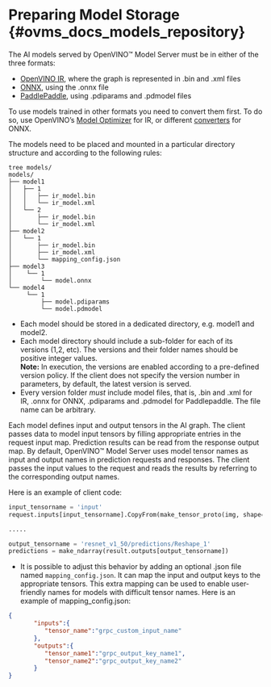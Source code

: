 # Preparing Model Storage {#ovms_docs_models_repository}

The AI models served by OpenVINO&trade; Model Server must be in either of the three formats:
- [OpenVINO IR](https://docs.openvino.ai/2022.2/openvino_docs_MO_DG_IR_and_opsets.html#doxid-openvino-docs-m-o-d-g-i-r-and-opsets), where the graph is represented in .bin and .xml files 
- [ONNX](https://onnx.ai/), using the .onnx file
- [PaddlePaddle](https://www.paddlepaddle.org.cn/en), using .pdiparams and .pdmodel files

To use models trained in other formats you need to convert them first. To do so, use 
OpenVINO’s [Model Optimizer](https://docs.openvino.ai/2022.2/openvino_docs_MO_DG_Deep_Learning_Model_Optimizer_DevGuide.html) for IR, or different
[converters](https://onnx.ai/supported-tools.html) for ONNX.

The models need to be placed and mounted in a particular directory structure and according to the following rules:

```
tree models/
models/
├── model1
│   ├── 1
│   │   ├── ir_model.bin
│   │   └── ir_model.xml
│   └── 2
│       ├── ir_model.bin
│       └── ir_model.xml
├── model2
│   └── 1
│       ├── ir_model.bin
│       ├── ir_model.xml
│       └── mapping_config.json
├── model3
│    └── 1
│        └── model.onnx
└── model4
     └── 1
         ├── model.pdiparams
         └── model.pdmodel
``` 

- Each model should be stored in a dedicated directory, e.g. model1 and model2. 
- Each model directory should include a sub-folder for each of its versions (1,2, etc). The versions and their folder names should be positive integer values.  
**Note:** In execution, the versions are enabled according to a pre-defined version policy. If the client does not specify 
the version number in parameters, by default, the latest version is served.
- Every version folder _must_ include model files, that is, .bin and .xml for IR, .onnx for ONNX, .pdiparams and .pdmodel for Paddlepaddle. The file name can be arbitrary.


Each model defines input and output tensors in the AI graph. The client passes data to model input tensors by filling appropriate entries in the request input map. 
Prediction results can be read from the response output map. By default, OpenVINO™ Model Server uses model tensor names as input and output names in 
prediction requests and responses. The client passes the input values to the request and reads the results by referring to the corresponding output names.

Here is an example of client code:

```python
input_tensorname = 'input'
request.inputs[input_tensorname].CopyFrom(make_tensor_proto(img, shape=(1, 3, 224, 224)))

.....

output_tensorname = 'resnet_v1_50/predictions/Reshape_1'
predictions = make_ndarray(result.outputs[output_tensorname])
```


- It is possible to adjust this behavior by adding an optional .json file named `mapping_config.json`. 
It can map the input and output keys to the appropriate tensors. This extra mapping can be used to enable user-friendly names for models with difficult tensor names.
Here is an example of mapping_config.json:

```json
{
       "inputs":{ 
          "tensor_name":"grpc_custom_input_name"
       },
       "outputs":{
          "tensor_name1":"grpc_output_key_name1",
          "tensor_name2":"grpc_output_key_name2"
       }
}
```

